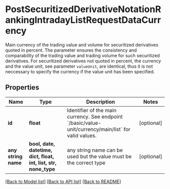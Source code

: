 # PostSecuritizedDerivativeNotationRankingIntradayListRequestDataCurrency

Main currency of the trading value and volume for securitized derivatives quoted in percent. The parameter ensures the consistency and comparability of the trading value and trading volume for such securitized derivatives. For securitized derivatives not quoted in percent, the currency and the value unit, see parameter `valueUnit`, are identical, thus it is not neccessary to specify the currency if the value unit has been specified.

## Properties
Name | Type | Description | Notes
------------ | ------------- | ------------- | -------------
**id** | **float** | Identifier of the main currency. See endpoint &#x60;/basic/value-unit/currency/main/list&#x60; for valid values. | [optional] 
**any string name** | **bool, date, datetime, dict, float, int, list, str, none_type** | any string name can be used but the value must be the correct type | [optional]

[[Back to Model list]](../README.md#documentation-for-models) [[Back to API list]](../README.md#documentation-for-api-endpoints) [[Back to README]](../README.md)


